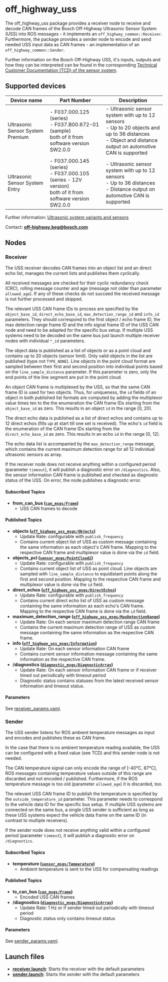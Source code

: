 # off_highway_uss

The off_highway_uss package provides a receiver node to receive and decode CAN frames of the Bosch
Off-Highway Ultrasonic Sensor System (USS) into ROS messages - it implements an
`off_highway_common::Receiver`. Furthermore, the package provides a sender node to encode and send
needed USS input data as CAN frames - an implementation of an `off_highway_common::Sender`.

Further information on the Bosch Off-Highway USS, it's inputs, outputs and how they can be
interpreted can be found in the corresponding [Technical Customer Documentation (TCD) of the sensor
system](https://www.bosch-mobility-solutions.com/en/solutions/assistance-systems/ultrasonic-sensor-systems-ohw/).

## Supported devices

| **Device name** | **Part Number** | **Description** |
| - | - | - |
| Ultrasonic Sensor System Premium | - F037.000.125  (series) <br> - F037.B00.672-01 (sample) <br> both of it from software version SW2.0.0 | - Ultrasonic sensor system with up to 12 sensors <br> - Up to 20 objects and up to 36 distances <br> - Object and distance output on automotive CAN is supported |
| Ultrasonic Sensor System Entry | - F037.000.145 (series) <br> - F037.000.105 (series - 12V version) <br> both of it from software version SW2.0.0 | - Ultrasonic sensor system with up to 12 sensors <br> - Up to 36 distances <br> - Distance output on automotive CAN is supported |

Further information: [Ultrasonic system variants and
  sensors](https://www.bosch-mobility-solutions.com/en/solutions/assistance-systems/ultrasonic-sensor-systems-ohw/)

Contact: [**off-highway.beg@bosch.com**](mailto:off-highway.beg@bosch.com?subject=off_highway_sensor_drivers%20Ultrasonic%20Sensors)

## Nodes

### Receiver

The USS receiver decodes CAN frames into an object list and an direct echo list, manages the current
lists and publishes them cyclically.

All received messages are checked for their cyclic redundancy check (CRC), rolling message counter
and age (message not older than parameter `allowed_age`). If any of these checks do not succeed the
received message is not further processed and skipped.

The relevant USS CAN frame IDs to process are specified by the `object_base_id`,
`direct_echo_base_id`, `max_detection_range_id` and `info_id` parameters. They should correspond to
the first object / echo frame ID, the max detection range frame ID and the info signal frame ID of
the USS CAN node and need to be adapted for the specific bus setup. If multiple USS systems need to
be decoded on the same bus just launch multiple receiver nodes with individual `*_id` parameters.

The object data is published as a list of objects or as a point cloud and contains up to 20 objects
(sensor limit). Only valid objects in the list are published (type not `TYPE_NONE`). Line objects in
the point cloud format are sampled between their first and second position into individual points
based on the `line_sample_distance` parameter. If this parameter is zero, only the end points of the
line segment are put in the point cloud.

An object CAN frame is multiplexed by the USS, so that the same CAN frame ID is used for two
objects. Thus, for uniqueness, the `id` fields of an object in both published list formats are
computed by adding the multiplexor value times ten to the the enumeration the CAN frame IDs starting
from the `object_base_id` as zero. This results in an object `id` in the range [0, 20).

The direct echo data is published as a list of direct echos and contains up to 12 direct echos
(fills up at start till one set is received). The echo's `id` field is the enumeration of the CAN
frame IDs starting from the `direct_echo_base_id` as zero. This results in an echo `id` in the range
[0, 12).

The echo data list is accompanied by the `max_detection_range` message, which contains the current
maximum detection range for all 12 individual ultrasonic sensors as array.

If the receiver node does not receive anything within a configured period (parameter `timeout`), it
will publish a diagnostic error on `/diagnostics`. Also, the sensor information CAN frame is
published and checked as diagnostic status of the USS. On error, the node publishes a diagnostic
error.

#### Subscribed Topics

* **from_can_bus
  ([`can_msgs/Frame`](http://docs.ros.org/en/noetic/api/can_msgs/html/msg/Frame.html))**
  * USS CAN frames to decode

#### Published Topics

* **objects
  ([`off_highway_uss_msgs/Objects`](../off_highway_uss_msgs/msg/Objects.msg))**
  * Update Rate: configurable with `publish_frequency`
  * Contains current object list of USS as custom message containing the same information as each
    object's CAN frame. Mapping to the respective CAN frame and multiplexor value is done via the
    `id` field.
* **objects_pcl
  ([`sensor_msgs/PointCloud2`](http://docs.ros.org/en/noetic/api/sensor_msgs/html/msg/PointCloud2.html))**
  * Update Rate: configurable with `publish_frequency`
  * Contains current object list of USS as point cloud. Line objects are sampled with
    `line_sample_distance` to equidistant points along the first and second position. Mapping to the
    respective CAN frame and multiplexor value is done via the `id` field.
* **direct_echos
  ([`off_highway_uss_msgs/DirectEchos`](../off_highway_uss_msgs/msg/DirectEchos.msg))**
  * Update Rate: configurable with `publish_frequency`
  * Contains current direct echo list of USS as custom message containing the same information as
    each echo's CAN frame. Mapping to the respective CAN frame is done via the `id` field.
* **maximum_detection_range
  ([`off_highway_uss_msgs/MaxDetectionRange`](../off_highway_uss_msgs/msg/MaxDetectionRange.msg))**
  * Update Rate: On each sensor maximum detection range CAN frame
  * Contains the current maximum detection range of USS as custom message containing the same
    information as the respective CAN frame.
* **info
  ([`off_highway_uss_msgs/Information`](../off_highway_uss_msgs/msg/Information.msg))**
  * Update Rate: On each sensor information CAN frame
  * Contains current sensor information message containing the same information as the respective
    CAN frame.
* **/diagnostics
  ([`diagnostic_msgs/DiagnosticArray`](http://docs.ros.org/en/noetic/api/diagnostic_msgs/html/msg/DiagnosticArray.html))**
  * Update Rate: On each sensor information CAN frame or if receiver timed out periodically with
    timeout period
  * Diagnostic status contains statuses from the latest received sensor information and timeout
    status.

#### Parameters

See [receiver_params.yaml](config/receiver_params.yaml).

### Sender

The USS sender listens for ROS ambient temperature messages as input and encodes and publishes these
as CAN frame.

In the case that there is no ambient temperature reading available, the USS can be configured with a
fixed value (see TCD) and this sender node is not needed.

The CAN temperature signal can only encode the range of [-40&deg;C, 87&deg;C], ROS messages
containing temperature values outside of this range are discarded and not encoded / published.
Furthermore, if the ROS temperature message is too old (parameter `allowed_age`) it is discarded,
too.

The relevant USS CAN frame ID to publish the temperature is specified by the
`outside_temperature_id` parameter. This parameter needs to correspond to the vehicle data ID for
the specific bus setup. If multiple USS systems are connected on the same bus, a single USS sender
is sufficient as long as these USS systems expect the vehicle data frame on the same ID (in contrast
to multiple receivers).

If the sender node does not receive anything valid within a configured period (parameter `timeout`),
it will publish a diagnostic error on `/diagnostics`.

#### Subscribed Topics

* **temperature
  ([`sensor_msgs/Temperature`](http://docs.ros.org/en/noetic/api/sensor_msgs/html/msg/Temperature.html))**
  * Ambient temperature is sent to the USS for compensating readings

#### Published Topics

* **to_can_bus
  ([`can_msgs/Frame`](http://docs.ros.org/en/noetic/api/can_msgs/html/msg/Frame.html))**
  * Encoded USS CAN frames
* **/diagnostics
  ([`diagnostic_msgs/DiagnosticArray`](http://docs.ros.org/en/noetic/api/diagnostic_msgs/html/msg/DiagnosticArray.html))**
  * Update Rate: 1 Hz or if sender timed out periodically with timeout period
  * Diagnostic status only contains timeout status

#### Parameters

See [sender_params.yaml](config/sender_params.yaml).

## Launch files

* **[receiver.launch](launch/receiver.launch)**: Starts the receiver with the default parameters
* **[sender.launch](launch/sender.launch)**: Starts the sender with the default parameters
